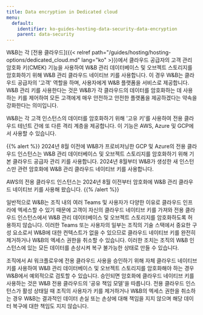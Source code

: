 ```yaml
---
title: Data encryption in Dedicated cloud
menu:
  default:
    identifier: ko-guides-hosting-data-security-data-encryption
    parent: data-security
---
```


W\&B는 각 [전용 클라우드]({{< relref path="/guides/hosting/hosting-options/dedicated_cloud.md" lang="ko" >}})에서 클라우드 공급자의 고객 관리 암호화 키(CMEK) 기능을 사용하여 W\&B 관리 데이터베이스 및 오브젝트 스토리지를 암호화하기 위해 W\&B 관리 클라우드 네이티브 키를 사용합니다. 이 경우 W\&B는 클라우드 공급자의 '고객' 역할을 하며, 사용자에게 W\&B 플랫폼을 서비스로 제공합니다. W\&B 관리 키를 사용한다는 것은 W\&B가 각 클라우드의 데이터를 암호화하는 데 사용하는 키를 제어하여 모든 고객에게 매우 안전하고 안전한 플랫폼을 제공하겠다는 약속을 강화한다는 의미입니다.

W\&B는 각 고객 인스턴스의 데이터를 암호화하기 위해 '고유 키'를 사용하여 전용 클라우드 테넌트 간에 또 다른 격리 계층을 제공합니다. 이 기능은 AWS, Azure 및 GCP에서 사용할 수 있습니다.

{{% alert %}}
2024년 8월 이전에 W\&B가 프로비저닝한 GCP 및 Azure의 전용 클라우드 인스턴스는 W\&B 관리 데이터베이스 및 오브젝트 스토리지를 암호화하기 위해 기본 클라우드 공급자 관리 키를 사용합니다. 2024년 8월부터 W\&B가 생성한 새 인스턴스만 관련 암호화에 W\&B 관리 클라우드 네이티브 키를 사용합니다.

AWS의 전용 클라우드 인스턴스는 2024년 8월 이전부터 암호화에 W\&B 관리 클라우드 네이티브 키를 사용해 왔습니다.
{{% /alert %}}

일반적으로 W\&B는 조직 내의 여러 Teams 및 사용자가 다양한 이유로 클라우드 인프라에 엑세스할 수 있기 때문에 고객이 자신의 클라우드 네이티브 키를 가져와 전용 클라우드 인스턴스에서 W\&B 관리 데이터베이스 및 오브젝트 스토리지를 암호화하도록 허용하지 않습니다. 이러한 Teams 또는 사용자의 일부는 조직의 기술 스택에서 중요한 구성 요소로서 W\&B에 대한 컨텍스트가 없을 수 있으므로 클라우드 네이티브 키를 완전히 제거하거나 W\&B의 엑세스 권한을 취소할 수 있습니다. 이러한 조치는 조직의 W\&B 인스턴스에 있는 모든 데이터를 손상시켜 복구 불가능한 상태로 만들 수 있습니다.

조직에서 AI 워크플로우에 전용 클라우드 사용을 승인하기 위해 자체 클라우드 네이티브 키를 사용하여 W\&B 관리 데이터베이스 및 오브젝트 스토리지를 암호화해야 하는 경우 W\&B에서 예외적으로 검토할 수 있습니다. 승인되면 암호화에 클라우드 네이티브 키를 사용하는 것은 W\&B 전용 클라우드의 '공유 책임 모델'을 따릅니다. 전용 클라우드 인스턴스가 활성 상태일 때 조직의 사용자가 키를 제거하거나 W\&B의 엑세스 권한을 취소하는 경우 W\&B는 결과적인 데이터 손실 또는 손상에 대해 책임을 지지 않으며 해당 데이터 복구에 대한 책임도 지지 않습니다.
